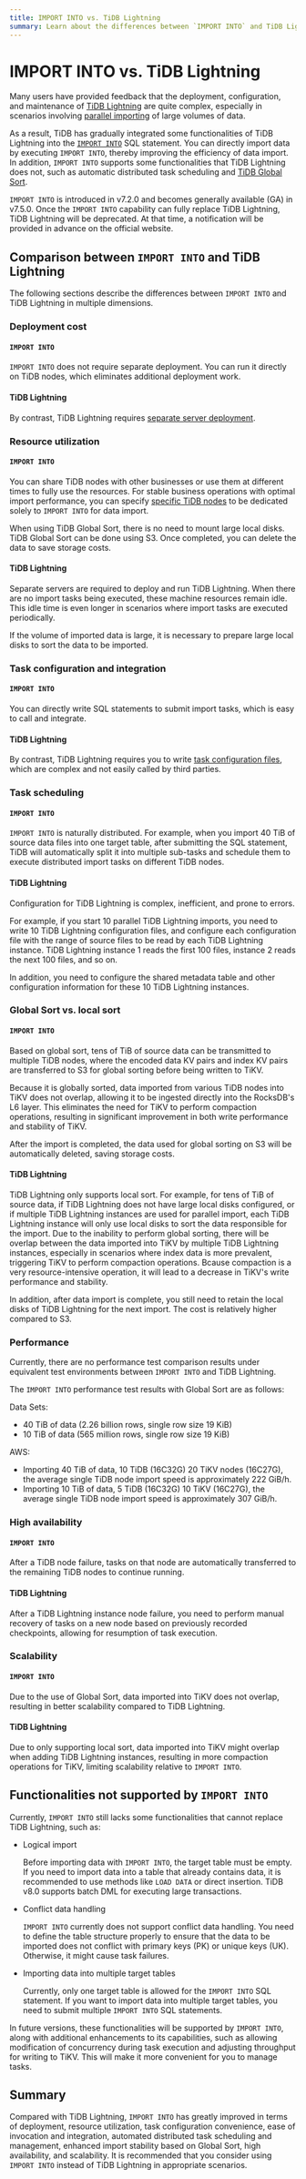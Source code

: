 ```yaml
---
title: IMPORT INTO vs. TiDB Lightning
summary: Learn about the differences between `IMPORT INTO` and TiDB Lightning.
---
```


# IMPORT INTO vs. TiDB Lightning

Many users have provided feedback that the deployment, configuration, and maintenance of [TiDB Lightning](/tidb-lightning/tidb-lightning-configuration.md) are quite complex, especially in scenarios involving [parallel importing](/tidb-lightning/tidb-lightning-distributed-import.md) of large volumes of data.

As a result, TiDB has gradually integrated some functionalities of TiDB Lightning into the [`IMPORT INTO`](/sql-statements/sql-statement-import-into.md) SQL statement. You can directly import data by executing `IMPORT INTO`, thereby improving the efficiency of data import. In addition, `IMPORT INTO` supports some functionalities that TiDB Lightning does not, such as automatic distributed task scheduling and [TiDB Global Sort](/tidb-global-sort.md).

`IMPORT INTO` is introduced in v7.2.0 and becomes generally available (GA) in v7.5.0. Once the `IMPORT INTO` capability can fully replace TiDB Lightning, TiDB Lightning will be deprecated. At that time, a notification will be provided in advance on the official website.

## Comparison between `IMPORT INTO` and TiDB Lightning

The following sections describe the differences between `IMPORT INTO` and TiDB Lightning in multiple dimensions.

### Deployment cost

#### `IMPORT INTO`

`IMPORT INTO` does not require separate deployment. You can run it directly on TiDB nodes, which eliminates additional deployment work.

#### TiDB Lightning

By contrast, TiDB Lightning requires [separate server deployment](/tidb-lightning/deploy-tidb-lightning.md).

### Resource utilization

#### `IMPORT INTO`

You can share TiDB nodes with other businesses or use them at different times to fully use the resources. For stable business operations with optimal import performance, you can specify [specific TiDB nodes](/system-variables.md#tidb_service_scope-new-in-v740) to be dedicated solely to `IMPORT INTO` for data import.

When using TiDB Global Sort, there is no need to mount large local disks. TiDB Global Sort can be done using S3. Once completed, you can delete the data to save storage costs.

#### TiDB Lightning

Separate servers are required to deploy and run TiDB Lightning. When there are no import tasks being executed, these machine resources remain idle. This idle time is even longer in scenarios where import tasks are executed periodically.

If the volume of imported data is large, it is necessary to prepare large local disks to sort the data to be imported.

### Task configuration and integration

#### `IMPORT INTO`

You can directly write SQL statements to submit import tasks, which is easy to call and integrate.

#### TiDB Lightning

By contrast, TiDB Lightning requires you to write [task configuration files](/tidb-lightning/tidb-lightning-configuration.md), which are complex and not easily called by third parties.

### Task scheduling

#### `IMPORT INTO`

`IMPORT INTO` is naturally distributed. For example, when you import 40 TiB of source data files into one target table, after submitting the SQL statement, TiDB will automatically split it into multiple sub-tasks and schedule them to execute distributed import tasks on different TiDB nodes.

#### TiDB Lightning

Configuration for TiDB Lightning is complex, inefficient, and prone to errors.

For example, if you start 10 parallel TiDB Lightning imports, you need to write 10 TiDB Lightning configuration files, and configure each configuration file with the range of source files to be read by each TiDB Lightning instance. TiDB Lightning instance 1 reads the first 100 files, instance 2 reads the next 100 files, and so on.

In addition, you need to configure the shared metadata table and other configuration information for these 10 TiDB Lightning instances.

### Global Sort vs. local sort

#### `IMPORT INTO`

Based on global sort, tens of TiB of source data can be transmitted to multiple TiDB nodes, where the encoded data KV pairs and index KV pairs are transferred to S3 for global sorting before being written to TiKV.

Because it is globally sorted, data imported from various TiDB nodes into TiKV does not overlap, allowing it to be ingested directly into the RocksDB's L6 layer. This eliminates the need for TiKV to perform compaction operations, resulting in significant improvement in both write performance and stability of TiKV.

After the import is completed, the data used for global sorting on S3 will be automatically deleted, saving storage costs.

#### TiDB Lightning

TiDB Lightning only supports local sort. For example, for tens of TiB of source data, if TiDB Lightning does not have large local disks configured, or if multiple TiDB Lightning instances are used for parallel import, each TiDB Lightning instance will only use local disks to sort the data responsible for the import. Due to the inability to perform global sorting, there will be overlap between the data imported into TiKV by multiple TiDB Lightning instances, especially in scenarios where index data is more prevalent, triggering TiKV to perform compaction operations. Bcause compaction is a very resource-intensive operation, it will lead to a decrease in TiKV's write performance and stability.

In addition, after data import is complete, you still need to retain the local disks of TiDB Lightning for the next import. The cost is relatively higher compared to S3.

### Performance

Currently, there are no performance test comparison results under equivalent test environments between `IMPORT INTO` and TiDB Lightning.

The `IMPORT INTO` performance test results with Global Sort are as follows:

Data Sets:

- 40 TiB of data (2.26 billion rows, single row size 19 KiB)
- 10 TiB of data (565 million rows, single row size 19 KiB)

AWS:

- Importing 40 TiB of data, 10 TiDB (16C32G) 20 TiKV nodes (16C27G), the average single TiDB node import speed is approximately 222 GiB/h.
- Importing 10 TiB of data, 5 TiDB (16C32G) 10 TiKV (16C27G), the average single TiDB node import speed is approximately 307 GiB/h.

### High availability

#### `IMPORT INTO`

After a TiDB node failure, tasks on that node are automatically transferred to the remaining TiDB nodes to continue running.

#### TiDB Lightning

After a TiDB Lightning instance node failure, you need to perform manual recovery of tasks on a new node based on previously recorded checkpoints, allowing for resumption of task execution.

### Scalability

#### `IMPORT INTO`

Due to the use of Global Sort, data imported into TiKV does not overlap, resulting in better scalability compared to TiDB Lightning.

#### TiDB Lightning

Due to only supporting local sort, data imported into TiKV might overlap when adding TiDB Lightning instances, resulting in more compaction operations for TiKV, limiting scalability relative to `IMPORT INTO`.

## Functionalities not supported by `IMPORT INTO`

Currently, `IMPORT INTO` still lacks some functionalities that cannot replace TiDB Lightning, such as:

- Logical import

    Before importing data with `IMPORT INTO`, the target table must be empty. If you need to import data into a table that already contains data, it is recommended to use methods like `LOAD DATA` or direct insertion. TiDB v8.0 supports batch DML for executing large transactions.

- Conflict data handling

    `IMPORT INTO` currently does not support conflict data handling. You need to define the table structure properly to ensure that the data to be imported does not conflict with primary keys (PK) or unique keys (UK). Otherwise, it might cause task failures.

- Importing data into multiple target tables

    Currently, only one target table is allowed for the `IMPORT INTO` SQL statement. If you want to import data into multiple target tables, you need to submit multiple `IMPORT INTO` SQL statements.

In future versions, these functionalities will be supported by `IMPORT INTO`, along with additional enhancements to its capabilities, such as allowing modification of concurrency during task execution and adjusting throughput for writing to TiKV. This will make it more convenient for you to manage tasks.

## Summary

Compared with TiDB Lightning, `IMPORT INTO` has greatly improved  in terms of deployment, resource utilization, task configuration convenience, ease of invocation and integration, automated distributed task scheduling and management, enhanced import stability based on Global Sort, high availability, and scalability. It is recommended that you consider using `IMPORT INTO` instead of TiDB Lightning in appropriate scenarios.
